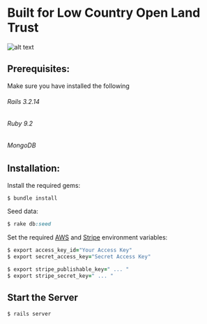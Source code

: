 # Built for **Low Country Open Land Trust**
![alt text](http://www.lolt.org/images/header/logo.png "Low Country Open Land Trust")

## Prerequisites:
Make sure you have installed the following

###### Rails 3.2.14
###### Ruby 9.2
###### MongoDB


## Installation:

Install the required gems:

```ruby
$ bundle install
```

Seed data:

```ruby
$ rake db:seed
```

Set the required [AWS](http://aws.amazon.com) and [Stripe](https://www.stripe.com) environment variables:

```ruby
$ export access_key_id="Your Access Key"
$ export secret_access_key="Secret Access Key"

$ export stripe_publishable_key=" ... "
$ export stripe_secret_key=" ... "
```


## Start the Server

```ruby
$ rails server
```

